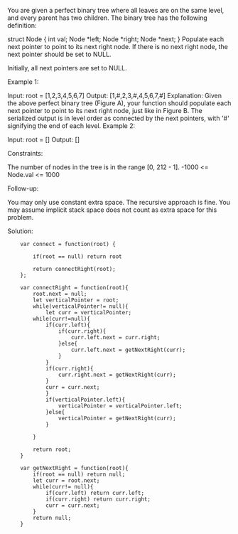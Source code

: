 You are given a perfect binary tree where all leaves are on the same level, and every parent has two children. The binary tree has the following definition:

struct Node {
  int val;
  Node *left;
  Node *right;
  Node *next;
}
Populate each next pointer to point to its next right node. If there is no next right node, the next pointer should be set to NULL.

Initially, all next pointers are set to NULL.

 

Example 1:


Input: root = [1,2,3,4,5,6,7]
Output: [1,#,2,3,#,4,5,6,7,#]
Explanation: Given the above perfect binary tree (Figure A), your function should populate each next pointer to point to its next right node, just like in Figure B. The serialized output is in level order as connected by the next pointers, with '#' signifying the end of each level.
Example 2:

Input: root = []
Output: []
 

Constraints:

The number of nodes in the tree is in the range [0, 212 - 1].
-1000 <= Node.val <= 1000
 

Follow-up:

You may only use constant extra space.
The recursive approach is fine. You may assume implicit stack space does not count as extra space for this problem.


Solution: 


        var connect = function(root) {
            
            if(root == null) return root
            
            return connectRight(root);
        };

        var connectRight = function(root){
            root.next = null;
            let verticalPointer = root;
            while(verticalPointer!= null){
                let curr = verticalPointer;
            while(curr!=null){
                if(curr.left){
                    if(curr.right){
                        curr.left.next = curr.right;
                    }else{
                        curr.left.next = getNextRight(curr);
                    }
                }
                if(curr.right){
                    curr.right.next = getNextRight(curr);
                }
                curr = curr.next;
                }
                if(verticalPointer.left){
                    verticalPointer = verticalPointer.left;
                }else{
                    verticalPointer = getNextRight(curr);
                }
            
            }
            
            return root;
        }

        var getNextRight = function(root){
            if(root == null) return null;
            let curr = root.next;
            while(curr!= null){
                if(curr.left) return curr.left;
                if(curr.right) return curr.right;
                curr = curr.next;
            }
            return null;
        }